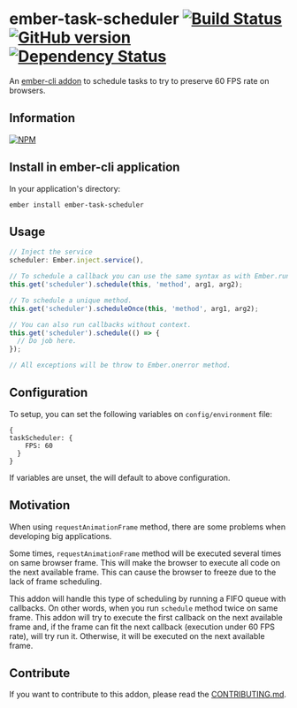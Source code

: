 # ember-task-scheduler [![Build Status](https://travis-ci.org/BBVAEngineering/ember-task-scheduler.svg?branch=master)](https://travis-ci.org/BBVAEngineering/ember-task-scheduler) [![GitHub version](https://badge.fury.io/gh/BBVAEngineering%2Fember-task-scheduler.svg)](https://badge.fury.io/gh/BBVAEngineering%2Fember-task-scheduler) [![Dependency Status](https://david-dm.org/BBVAEngineering/ember-task-scheduler.svg)](https://david-dm.org/BBVAEngineering/ember-task-scheduler)

An [ember-cli addon](http://www.ember-cli.com/) to schedule tasks to try to preserve 60 FPS rate on browsers.

## Information

[![NPM](https://nodei.co/npm/ember-task-scheduler.png?downloads=true&downloadRank=true)](https://nodei.co/npm/ember-task-scheduler/)

## Install in ember-cli application

In your application's directory:

    ember install ember-task-scheduler

## Usage

```javascript
// Inject the service
scheduler: Ember.inject.service(),
```

```javascript
// To schedule a callback you can use the same syntax as with Ember.run.
this.get('scheduler').schedule(this, 'method', arg1, arg2);

// To schedule a unique method.
this.get('scheduler').scheduleOnce(this, 'method', arg1, arg2);

// You can also run callbacks without context.
this.get('scheduler').schedule(() => {
  // Do job here.
});

// All exceptions will be throw to Ember.onerror method.
```

## Configuration

To setup, you can set the following variables on `config/environment` file:

```
{
taskScheduler: {
    FPS: 60
  }
}

```

If variables are unset, the will default to above configuration.

## Motivation

When using `requestAnimationFrame` method, there are some problems when developing big applications.

Some times, `requestAnimationFrame` method will be executed several times on same browser frame. This will make the browser to execute all code on the next available frame. This can cause the browser to freeze due to the lack of frame scheduling.

This addon will handle this type of scheduling by running a FIFO queue with callbacks. On other words, when you run `schedule` method twice on same frame. This addon will try to execute the first callback on the next available frame and, if the frame can fit the next callback (execution under 60 FPS rate), will try run it. Otherwise, it will be executed on the next available frame.

## Contribute

If you want to contribute to this addon, please read the [CONTRIBUTING.md](CONTRIBUTING.md).
